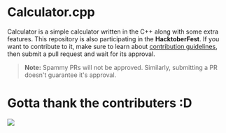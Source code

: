 # Calculator.cpp

Calculator is a simple calculator written in the C++ along with some extra features. This repository is also participating in the **HacktoberFest**. If you want to contribute to it, make sure to learn about [contribution guidelines](https://github.com/heyyfurqan/Calculator.cpp/blob/main/CONTRIBUTING.md), then submit a pull request and wait for its approval.


> **Note:** Spammy PRs will not be approved. Similarly, submitting a PR doesn't guarantee it's approval.

# Gotta thank the contributers :D
<a href="https://github.com/heyyfurqan/calculator.cpp/graphs/contributors">
  <img src="https://contrib.rocks/image?repo=heyyfurqan/calculator.cpp" />
</a>
